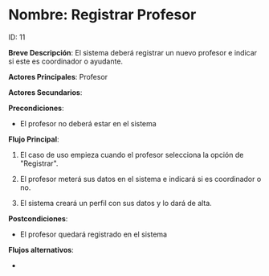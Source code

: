 # Nombre: Registrar Profesor

ID: 11

**Breve Descripción**: El sistema deberá registrar un nuevo profesor e indicar si este es coordinador o ayudante.

**Actores Principales**: Profesor

**Actores Secundarios**: 

**Precondiciones**:

   * El profesor no deberá estar en el sistema

**Flujo Principal**:

   1. El caso de uso empieza cuando el profesor selecciona la opción de "Registrar".

   2. El profesor meterá sus datos en el sistema e indicará si es coordinador o no.

   3. El sistema creará un perfil con sus datos y lo dará de alta.

**Postcondiciones**:

   * El profesor quedará registrado en el sistema

**Flujos alternativos**:

   * 
